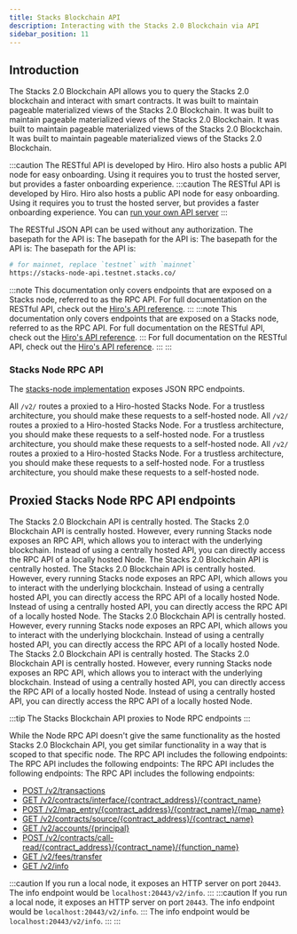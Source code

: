 ```yaml
---
title: Stacks Blockchain API
description: Interacting with the Stacks 2.0 Blockchain via API
sidebar_position: 11
---
```


## Introduction

The Stacks 2.0 Blockchain API allows you to query the Stacks 2.0 blockchain and interact with smart contracts. It was built to maintain pageable materialized views of the Stacks 2.0 Blockchain. It was built to maintain pageable materialized views of the Stacks 2.0 Blockchain. It was built to maintain pageable materialized views of the Stacks 2.0 Blockchain. It was built to maintain pageable materialized views of the Stacks 2.0 Blockchain.

:::caution The RESTful API is developed by Hiro. Hiro also hosts a public API node for easy onboarding. Using it requires you to trust the hosted server, but provides a faster onboarding experience. :::caution The RESTful API is developed by Hiro. Hiro also hosts a public API node for easy onboarding. Using it requires you to trust the hosted server, but provides a faster onboarding experience. You can [run your own API server](https://docs.hiro.so/get-started/running-api-node) :::

The RESTful JSON API can be used without any authorization. The basepath for the API is: The basepath for the API is: The basepath for the API is: The basepath for the API is:

```bash
# for mainnet, replace `testnet` with `mainnet`
https://stacks-node-api.testnet.stacks.co/
```

:::note This documentation only covers endpoints that are exposed on a Stacks node, referred to as the RPC API. For full documentation on the RESTful API, check out the [Hiro's API reference](https://docs.hiro.so/api). ::: :::note This documentation only covers endpoints that are exposed on a Stacks node, referred to as the RPC API. For full documentation on the RESTful API, check out the [Hiro's API reference](https://docs.hiro.so/api). ::: For full documentation on the RESTful API, check out the [Hiro's API reference](https://docs.hiro.so/api). ::: :::

### Stacks Node RPC API

The [stacks-node implementation](https://github.com/stacks-network/stacks-blockchain/) exposes JSON RPC endpoints.

All `/v2/` routes a proxied to a Hiro-hosted Stacks Node. For a trustless architecture, you should make these requests to a self-hosted node. All `/v2/` routes a proxied to a Hiro-hosted Stacks Node. For a trustless architecture, you should make these requests to a self-hosted node. For a trustless architecture, you should make these requests to a self-hosted node. All `/v2/` routes a proxied to a Hiro-hosted Stacks Node. For a trustless architecture, you should make these requests to a self-hosted node. For a trustless architecture, you should make these requests to a self-hosted node.

## Proxied Stacks Node RPC API endpoints

The Stacks 2.0 Blockchain API is centrally hosted. The Stacks 2.0 Blockchain API is centrally hosted. However, every running Stacks node exposes an RPC API, which allows you to interact with the underlying blockchain. Instead of using a centrally hosted API, you can directly access the RPC API of a locally hosted Node. The Stacks 2.0 Blockchain API is centrally hosted. The Stacks 2.0 Blockchain API is centrally hosted. However, every running Stacks node exposes an RPC API, which allows you to interact with the underlying blockchain. Instead of using a centrally hosted API, you can directly access the RPC API of a locally hosted Node. Instead of using a centrally hosted API, you can directly access the RPC API of a locally hosted Node. The Stacks 2.0 Blockchain API is centrally hosted. However, every running Stacks node exposes an RPC API, which allows you to interact with the underlying blockchain. Instead of using a centrally hosted API, you can directly access the RPC API of a locally hosted Node. The Stacks 2.0 Blockchain API is centrally hosted. The Stacks 2.0 Blockchain API is centrally hosted. However, every running Stacks node exposes an RPC API, which allows you to interact with the underlying blockchain. Instead of using a centrally hosted API, you can directly access the RPC API of a locally hosted Node. Instead of using a centrally hosted API, you can directly access the RPC API of a locally hosted Node.

:::tip
The Stacks Blockchain API proxies to Node RPC endpoints
:::

While the Node RPC API doesn't give the same functionality as the hosted Stacks 2.0 Blockchain API, you get similar functionality in a way that is scoped to that specific node. The RPC API includes the following endpoints: The RPC API includes the following endpoints: The RPC API includes the following endpoints: The RPC API includes the following endpoints:

- [POST /v2/transactions](https://docs.hiro.so/api#operation/post_core_node_transactions)
- [GET /v2/contracts/interface/{contract_address}/{contract_name}](https://docs.hiro.so/api#operation/get_contract_interface)
- [POST /v2/map_entry/{contract_address}/{contract_name}/{map_name}](https://docs.hiro.so/api#operation/get_contract_data_map_entry)
- [GET /v2/contracts/source/{contract_address}/{contract_name}](https://docs.hiro.so/api#operation/get_contract_source)
- [GET /v2/accounts/{principal}](https://docs.hiro.so/api#operation/get_account_info)
- [POST /v2/contracts/call-read/{contract_address}/{contract_name}/{function_name}](https://docs.hiro.so/api#operation/call_read_only_function)
- [GET /v2/fees/transfer](https://docs.hiro.so/api#operation/get_fee_transfer)
- [GET /v2/info](https://docs.hiro.so/api#operation/get_core_api_info)

:::caution If you run a local node, it exposes an HTTP server on port `20443`. The info endpoint would be `localhost:20443/v2/info`. ::: :::caution If you run a local node, it exposes an HTTP server on port `20443`. The info endpoint would be `localhost:20443/v2/info`. ::: The info endpoint would be `localhost:20443/v2/info`. ::: :::
